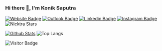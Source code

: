 ### Hi there 👋, I'm Konik Saputra

[![Website Badge](https://img.shields.io/badge/-Website-success?style=plastic&logo=Nicktra&link=https://nicktra.my.id)](https://nicktra.my.id)
[![Outlook Badge](https://img.shields.io/badge/-Outlook-blue?style=plastic&logo=microsoft-outlook&link=mailto:koniksaputra@live.com)](mailto:koniksaputra@live.com)
[![Linkedin Badge](https://img.shields.io/badge/-LinkedIn-blue?style=plastic&logo=Linkedin&link=https://www.linkedin.com/in/koniksaputra/)](https://www.linkedin.com/in/koniksaputra/)
[![Instagram Badge](https://img.shields.io/badge/-Instagram-white?style=plastic&logo=instagram&link=https://www.instagram.com/koniksaputra/)](https://www.instagram.com/koniksaputra/)
![Nicktra Stars](https://img.shields.io/github/stars/nicktra?affiliations=OWNER&style=social)

[![Github Stats](https://github-readme-stats.vercel.app/api?username=nicktra&theme=dracula&show_icons=true&count_private=true)](https://github.com/nicktra)
![Top Langs](https://github-readme-stats.vercel.app/api/top-langs/?username=nicktra&hide=TeX&layout=compact&theme=dracula&langs_count=8)

![Visitor Badge](https://visitor-badge.laobi.icu/badge?page_id=nicktra.nicktra)

<!--
**nicktra/nicktra** is a ✨ _special_ ✨ repository because its `README.md` (this file) appears on your GitHub profile.

Here are some ideas to get you started:

- 🔭 I’m currently working on ...
- 🌱 I’m currently learning ...
- 👯 I’m looking to collaborate on ...
- 🤔 I’m looking for help with ...
- 💬 Ask me about ...
- 📫 How to reach me: ...
- 😄 Pronouns: ...
- ⚡ Fun fact: ...
-->
